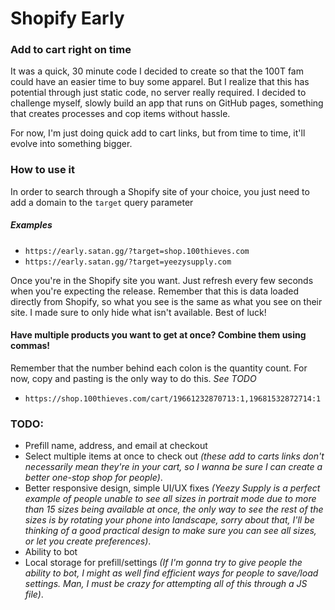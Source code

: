 # Shopify Early
### Add to cart right on time
It was a quick, 30 minute code I decided to create so that the 100T fam could have an easier time to buy some apparel. But I realize that this has potential through just static code, no server really required. I decided to challenge myself, slowly build an app that runs on GitHub pages, something that creates processes and cop items without hassle.

For now, I'm just doing quick add to cart links, but from time to time, it'll evolve into something bigger.

### How to use it
In order to search through a Shopify site of your choice, you just need to add a domain to the `target` query parameter

##### Examples
- `https://early.satan.gg/?target=shop.100thieves.com`
- `https://early.satan.gg/?target=yeezysupply.com`

Once you're in the Shopify site you want. Just refresh every few seconds when you're expecting the release. Remember that this is data loaded directly from Shopify, so what you see is the same as what you see on their site. I made sure to only hide what isn't available. Best of luck!


#### Have multiple products you want to get at once? Combine them using commas!
Remember that the number behind each colon is the quantity count. For now, copy and pasting is the only way to do this. *See TODO*
- `https://shop.100thieves.com/cart/19661232870713:1,19681532872714:1`

### TODO:
- Prefill name, address, and email at checkout
- Select multiple items at once to check out *(these add to carts links don't necessarily mean they're in your cart, so I wanna be sure I can create a better one-stop shop for people)*.
- Better responsive design, simple UI/UX fixes *(Yeezy Supply is a perfect example of people unable to see all sizes in portrait mode due to more than 15 sizes being available at once, the only way to see the rest of the sizes is by rotating your phone into landscape, sorry about that, I'll be thinking of a good practical design to make sure you can see all sizes, or let you create preferences)*.
- Ability to bot
- Local storage for prefill/settings *(If I'm gonna try to give people the ability to bot, I might as well find efficient ways for people to save/load settings. Man, I must be crazy for attempting all of this through a JS file)*.
